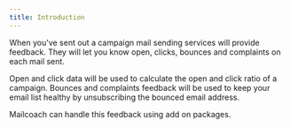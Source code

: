 ```yaml
---
title: Introduction
---
```


When you've sent out a campaign mail sending services will provide feedback. They will let you know open, clicks, bounces and complaints on each mail sent. 

Open and click data will be used to calculate the open and click ratio of a campaign. Bounces and complaints feedback will be used to keep your email list healthy by unsubscribing the bounced email address.

Mailcoach can handle this feedback using add on packages.